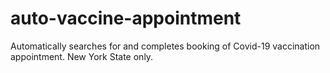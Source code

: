 # auto-vaccine-appointment
Automatically searches for and completes booking of Covid-19 vaccination appointment. New York State only.

